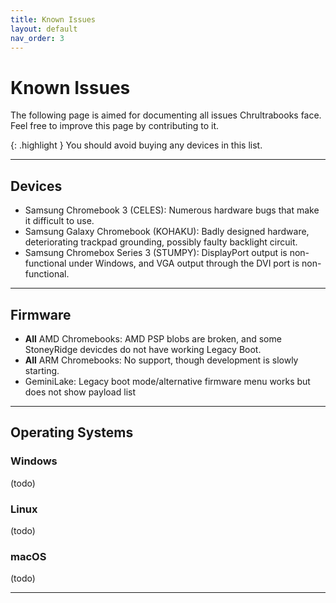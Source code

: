 ```yaml
---
title: Known Issues
layout: default
nav_order: 3
---
```


# Known Issues
The following page is aimed for documenting all issues Chrultrabooks face. Feel free to improve this page by contributing to it.

{: .highlight }
You should avoid buying any devices in this list.

-----


## Devices
* Samsung Chromebook 3 (CELES): Numerous hardware bugs that make it difficult to use.
* Samsung Galaxy Chromebook (KOHAKU): Badly designed hardware, deteriorating trackpad grounding, possibly faulty backlight circuit.
* Samsung Chromebox Series 3 (STUMPY): DisplayPort output is non-functional under Windows, and VGA output through the DVI port is non-functional.




----

## Firmware
* **All** AMD Chromebooks: AMD PSP blobs are broken, and some StoneyRidge devicdes do not have working Legacy Boot.
* **All** ARM Chromebooks: No support, though development is slowly starting.
* GeminiLake: Legacy boot mode/alternative firmware menu works but does not show payload list



----

## Operating Systems

### Windows

(todo)


### Linux

(todo)



### macOS


(todo)


-----
